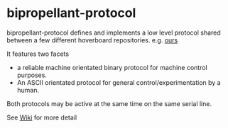 # bipropellant-protocol

bipropellant-protocol defines and implements a low level protocol shared between a few different hoverboard repositories. e.g. [ours](https://github.com/bipropellant/bipropellant-hoverboard-firmware)

It features two facets

* a reliable machine orientated binary protocol for machine control purposes.
* An ASCII orientated protocol for general control/experimentation by a human.

Both protocols may be active at the same time on the same serial line.

See [Wiki](https://github.com/bipropellant/bipropellant-protocol/wiki) for more detail
